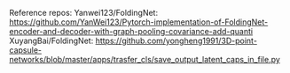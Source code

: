 Reference repos:
Yanwei123/FoldingNet: https://github.com/YanWei123/Pytorch-implementation-of-FoldingNet-encoder-and-decoder-with-graph-pooling-covariance-add-quanti
XuyangBai/FoldingNet: https://github.com/yongheng1991/3D-point-capsule-networks/blob/master/apps/trasfer_cls/save_output_latent_caps_in_file.py